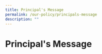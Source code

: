 ```yaml
---
title: Principal's Message
permalink: /our-policy/principals-message
description: ""
---
```

# **Principal's Message**
